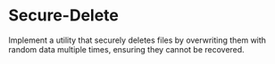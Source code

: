 # Secure-Delete
Implement a utility that securely deletes files by overwriting them with random data multiple times, ensuring they cannot be recovered.
